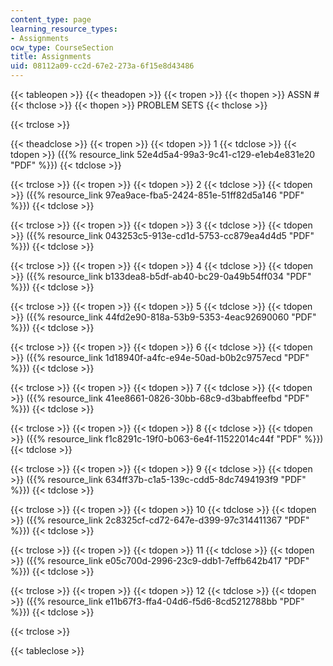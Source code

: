 ```yaml
---
content_type: page
learning_resource_types:
- Assignments
ocw_type: CourseSection
title: Assignments
uid: 08112a09-cc2d-67e2-273a-6f15e8d43486
---
```


{{< tableopen >}}
{{< theadopen >}}
{{< tropen >}}
{{< thopen >}}
ASSN #
{{< thclose >}}
{{< thopen >}}
PROBLEM SETS
{{< thclose >}}

{{< trclose >}}

{{< theadclose >}}
{{< tropen >}}
{{< tdopen >}}
1
{{< tdclose >}}
{{< tdopen >}}
({{% resource_link 52e4d5a4-99a3-9c41-c129-e1eb4e831e20 "PDF" %}})
{{< tdclose >}}

{{< trclose >}}
{{< tropen >}}
{{< tdopen >}}
2
{{< tdclose >}}
{{< tdopen >}}
({{% resource_link 97ea9ace-fba5-2424-851e-51ff82d5a146 "PDF" %}})
{{< tdclose >}}

{{< trclose >}}
{{< tropen >}}
{{< tdopen >}}
3
{{< tdclose >}}
{{< tdopen >}}
({{% resource_link 043253c5-913e-cd1d-5753-cc879ea4d4d5 "PDF" %}})
{{< tdclose >}}

{{< trclose >}}
{{< tropen >}}
{{< tdopen >}}
4
{{< tdclose >}}
{{< tdopen >}}
({{% resource_link b133dea8-b5df-ab40-bc29-0a49b54ff034 "PDF" %}})
{{< tdclose >}}

{{< trclose >}}
{{< tropen >}}
{{< tdopen >}}
5
{{< tdclose >}}
{{< tdopen >}}
({{% resource_link 44fd2e90-818a-53b9-5353-4eac92690060 "PDF" %}})
{{< tdclose >}}

{{< trclose >}}
{{< tropen >}}
{{< tdopen >}}
6
{{< tdclose >}}
{{< tdopen >}}
({{% resource_link 1d18940f-a4fc-e94e-50ad-b0b2c9757ecd "PDF" %}})
{{< tdclose >}}

{{< trclose >}}
{{< tropen >}}
{{< tdopen >}}
7
{{< tdclose >}}
{{< tdopen >}}
({{% resource_link 41ee8661-0826-30bb-68c9-d3babffeefbd "PDF" %}})
{{< tdclose >}}

{{< trclose >}}
{{< tropen >}}
{{< tdopen >}}
8
{{< tdclose >}}
{{< tdopen >}}
({{% resource_link f1c8291c-19f0-b063-6e4f-11522014c44f "PDF" %}})
{{< tdclose >}}

{{< trclose >}}
{{< tropen >}}
{{< tdopen >}}
9
{{< tdclose >}}
{{< tdopen >}}
({{% resource_link 634ff37b-c1a5-139c-cdd5-8dc7494193f9 "PDF" %}})
{{< tdclose >}}

{{< trclose >}}
{{< tropen >}}
{{< tdopen >}}
10
{{< tdclose >}}
{{< tdopen >}}
({{% resource_link 2c8325cf-cd72-647e-d399-97c314411367 "PDF" %}})
{{< tdclose >}}

{{< trclose >}}
{{< tropen >}}
{{< tdopen >}}
11
{{< tdclose >}}
{{< tdopen >}}
({{% resource_link e05c700d-2996-23c9-ddb1-7effb642b417 "PDF" %}})
{{< tdclose >}}

{{< trclose >}}
{{< tropen >}}
{{< tdopen >}}
12
{{< tdclose >}}
{{< tdopen >}}
({{% resource_link e11b67f3-ffa4-04d6-f5d6-8cd5212788bb "PDF" %}})
{{< tdclose >}}

{{< trclose >}}

{{< tableclose >}}